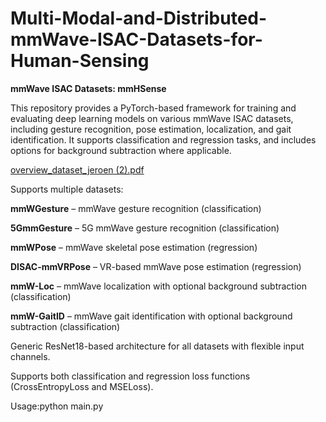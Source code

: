 # Multi-Modal-and-Distributed-mmWave-ISAC-Datasets-for-Human-Sensing

**mmWave ISAC Datasets: mmHSense**

This repository provides a PyTorch-based framework for training and evaluating deep learning models on various mmWave ISAC datasets, including gesture recognition, pose estimation, localization, and gait identification. It supports classification and regression tasks, and includes options for background subtraction where applicable.

[overview_dataset_jeroen (2).pdf](https://github.com/user-attachments/files/22512851/overview_dataset_jeroen.2.pdf)


Supports multiple datasets:

**mmWGesture** – mmWave gesture recognition (classification)

**5GmmGesture** – 5G mmWave gesture recognition (classification)

**mmWPose** – mmWave skeletal pose estimation (regression)

**DISAC-mmVRPose** – VR-based mmWave pose estimation (regression)

**mmW-Loc** – mmWave localization with optional background subtraction (classification)

**mmW-GaitID** – mmWave gait identification with optional background subtraction (classification)

Generic ResNet18-based architecture for all datasets with flexible input channels.


Supports both classification and regression loss functions (CrossEntropyLoss and MSELoss).

Usage:python main.py
